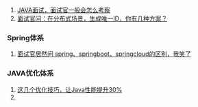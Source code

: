 1. [JAVA面试，面试官一般会怎么考察](https://mp.weixin.qq.com/s/HVZkU7yBaxBk3vYnkeB3qg)
2. [面试官问：在分布式场景，生成唯一ID，你有几种方案？](https://mp.weixin.qq.com/s/TM2I_oJWPlpeuxEDDjes1g)

### Spring体系

1. [面试官居然问 spring、springboot、springcloud的区别，我笑了](https://mp.weixin.qq.com/s/qG96132qNkT9sOGQ71JqGA)

### JAVA优化体系

1. [这几个优化技巧，让Java性能提升30%](https://mp.weixin.qq.com/s/BNwxWfTmyOO_Jf0_J1MuFA)
2. 

